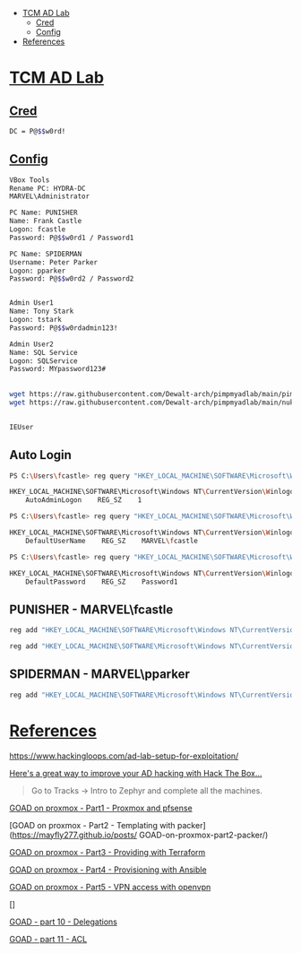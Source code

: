 - [TCM AD Lab](#tcm-ad-lab)
    - [Cred](#cred)
    - [Config](#config)
- [References](#references)

# [TCM AD Lab](#tcm-ad-lab-1)
## [Cred](#cred-1)
```sh
DC = P@$$w0rd!
```

## [Config](#config-1)
```sh
VBox Tools
Rename PC: HYDRA-DC
MARVEL\Administrator

PC Name: PUNISHER
Name: Frank Castle
Logon: fcastle
Password: P@$$w0rd1 / Password1

PC Name: SPIDERMAN
Username: Peter Parker
Logon: pparker
Password: P@$$w0rd2 / Password2


Admin User1
Name: Tony Stark
Logon: tstark
Password: P@$$w0rdadmin123!

Admin User2
Name: SQL Service
Logon: SQLService
Password: MYpassword123#
```

## 
```sh
wget https://raw.githubusercontent.com/Dewalt-arch/pimpmyadlab/main/pimpmyadlab.ps1
wget https://raw.githubusercontent.com/Dewalt-arch/pimpmyadlab/main/nukedefender.ps1
```

## 
```sh
IEUser
```


## Auto Login
```sh
PS C:\Users\fcastle> reg query "HKEY_LOCAL_MACHINE\SOFTWARE\Microsoft\Windows NT\CurrentVersion\Winlogon" /v AutoAdminLogon

HKEY_LOCAL_MACHINE\SOFTWARE\Microsoft\Windows NT\CurrentVersion\Winlogon
    AutoAdminLogon    REG_SZ    1

PS C:\Users\fcastle> reg query "HKEY_LOCAL_MACHINE\SOFTWARE\Microsoft\Windows NT\CurrentVersion\Winlogon" /v DefaultUserName

HKEY_LOCAL_MACHINE\SOFTWARE\Microsoft\Windows NT\CurrentVersion\Winlogon
    DefaultUserName    REG_SZ    MARVEL\fcastle

PS C:\Users\fcastle> reg query "HKEY_LOCAL_MACHINE\SOFTWARE\Microsoft\Windows NT\CurrentVersion\Winlogon" /v DefaultPassword

HKEY_LOCAL_MACHINE\SOFTWARE\Microsoft\Windows NT\CurrentVersion\Winlogon
    DefaultPassword    REG_SZ    Password1
```

## PUNISHER - MARVEL\fcastle
```sh
reg add "HKEY_LOCAL_MACHINE\SOFTWARE\Microsoft\Windows NT\CurrentVersion\Winlogon" /v DefaultPassword /t REG_SZ /d "Password1" /f

reg add "HKEY_LOCAL_MACHINE\SOFTWARE\Microsoft\Windows NT\CurrentVersion\Winlogon" /v DefaultPassword /t REG_SZ /d "P@$$w0rd1" /f
```

## SPIDERMAN - MARVEL\pparker
```sh
reg add "HKEY_LOCAL_MACHINE\SOFTWARE\Microsoft\Windows NT\CurrentVersion\Winlogon" /v DefaultPassword /t REG_SZ /d "Password2" /f
```


# [References](#references-1)

https://www.hackingloops.com/ad-lab-setup-for-exploitation/

[Here's a great way to improve your AD hacking with Hack The Box...](https://www.linkedin.com/posts/keith-monroe_penetrationtester-cybersecurity-hackthebox-activity-7075931883309518848-A5a1)

> Go to Tracks -> Intro to Zephyr and complete all the machines.

[GOAD on proxmox - Part1 - Proxmox and pfsense](https://mayfly277.github.io/posts/GOAD-on-proxmox-part1-install/)

[GOAD on proxmox - Part2 - Templating with packer](https://mayfly277.github.io/posts/
GOAD-on-proxmox-part2-packer/)

[GOAD on proxmox - Part3 - Providing with Terraform](https://mayfly277.github.io/posts/GOAD-on-proxmox-part3-terraform/)

[GOAD on proxmox - Part4 - Provisioning with Ansible](https://mayfly277.github.io/posts/GOAD-on-proxmox-part4-ansible/)

[GOAD on proxmox - Part5 - VPN access with openvpn](https://mayfly277.github.io/posts/GOAD-on-proxmox-part5-openvpn/)

[]


[GOAD - part 10 - Delegations](https://mayfly277.github.io/posts/GOADv2-pwning-part10/)

[GOAD - part 11 - ACL](https://mayfly277.github.io/posts/GOADv2-pwning-part11/)


